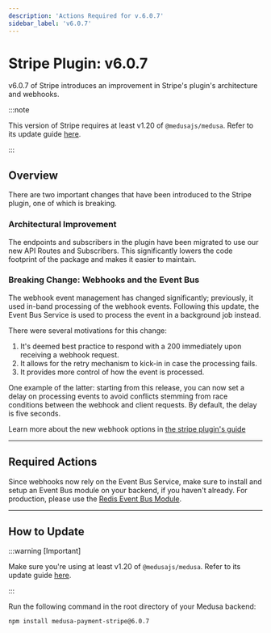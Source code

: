 ```yaml
---
description: 'Actions Required for v.6.0.7'
sidebar_label: 'v6.0.7'
---
```


# Stripe Plugin: v6.0.7

v6.0.7 of Stripe introduces an improvement in Stripe's plugin's architecture and webhooks.

:::note

This version of Stripe requires at least v1.20 of `@medusajs/medusa`. Refer to its update guide [here](../../medusa-core/1-20.mdx).

:::

## Overview

There are two important changes that have been introduced to the Stripe plugin, one of which is breaking.

### Architectural Improvement

The endpoints and subscribers in the plugin have been migrated to use our new API Routes and Subscribers. This significantly lowers the code footprint of the package and makes it easier to maintain.

### Breaking Change: Webhooks and the Event Bus

The webhook event management has changed significantly; previously, it used in-band processing of the webhook events. Following this update, the Event Bus Service is used to process the event in a background job instead.

There were several motivations for this change:

1. It's deemed best practice to respond with a 200 immediately upon receiving a webhook request.
2. It allows for the retry mechanism to kick-in in case the processing fails.
3. It provides more control of how the event is processed.

One example of the latter: starting from this release, you can now set a delay on processing events to avoid conflicts stemming from race conditions between the webhook and client requests. By default, the delay is five seconds.

Learn more about the new webhook options in [the stripe plugin's guide](../../../plugins/payment/stripe.mdx)

---

## Required Actions

Since webhooks now rely on the Event Bus Service, make sure to install and setup an Event Bus module on your backend, if you haven't already. For production, please use the [Redis Event Bus Module](../../../development/events/modules/redis.md).

---

## How to Update

:::warning [Important]

Make sure you're using at least v1.20 of `@medusajs/medusa`. Refer to its update guide [here](../../medusa-core/1-20.mdx).

:::

Run the following command in the root directory of your Medusa backend:

```bash npm2yarn
npm install medusa-payment-stripe@6.0.7
```
